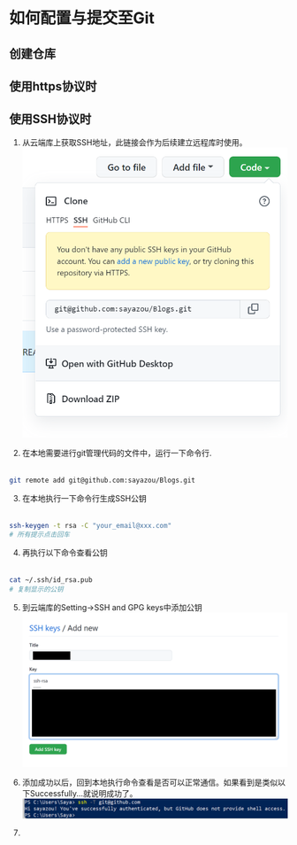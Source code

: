# 如何配置与提交至Git


## 创建仓库





## 




## 使用https协议时


## 使用SSH协议时

1. 从云端库上获取SSH地址，此链接会作为后续建立远程库时使用。
![](./pic/2022-01-13-22-57-09.png)


2. 在本地需要进行git管理代码的文件中，运行一下命令行.
```bash

git remote add git@github.com:sayazou/Blogs.git
```

3. 在本地执行一下命令行生成SSH公钥
```bash

ssh-keygen -t rsa -C "your_email@xxx.com"
# 所有提示点击回车
```

4. 再执行以下命令查看公钥
```bash

cat ~/.ssh/id_rsa.pub
# 复制显示的公钥
```

5. 到云端库的Setting->SSH and GPG keys中添加公钥
![](./pic/2022-01-13-23-20-43.png)

6. 添加成功以后，回到本地执行命令查看是否可以正常通信。如果看到是类似以下Successfully...就说明成功了。
![](./pic/2022-01-13-23-25-18.png)

7. 